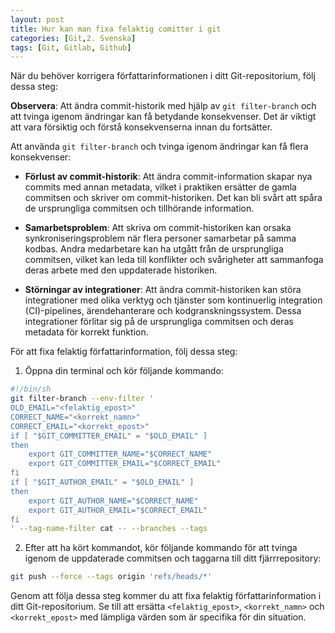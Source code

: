```yaml
---
layout: post
title: Hur kan man fixa felaktig comitter i git
categories: [Git,2. Svenska]
tags: [Git, Gitlab, Github]
---
```


När du behöver korrigera författarinformationen i ditt Git-repositorium, följ dessa steg:

**Observera**: Att ändra commit-historik med hjälp av `git filter-branch` och att tvinga igenom ändringar kan få betydande konsekvenser. Det är viktigt att vara försiktig och förstå konsekvenserna innan du fortsätter.

Att använda `git filter-branch` och tvinga igenom ändringar kan få flera konsekvenser:

- **Förlust av commit-historik**: Att ändra commit-information skapar nya commits med annan metadata, vilket i praktiken ersätter de gamla commitsen och skriver om commit-historiken. Det kan bli svårt att spåra de ursprungliga commitsen och tillhörande information.

- **Samarbetsproblem**: Att skriva om commit-historiken kan orsaka synkroniseringsproblem när flera personer samarbetar på samma kodbas. Andra medarbetare kan ha utgått från de ursprungliga commitsen, vilket kan leda till konflikter och svårigheter att sammanfoga deras arbete med den uppdaterade historiken.

- **Störningar av integrationer**: Att ändra commit-historiken kan störa integrationer med olika verktyg och tjänster som kontinuerlig integration (CI)-pipelines, ärendehanterare och kodgranskningssystem. Dessa integrationer förlitar sig på de ursprungliga commitsen och deras metadata för korrekt funktion.

För att fixa felaktig författarinformation, följ dessa steg:

1. Öppna din terminal och kör följande kommando:
```bash
#!/bin/sh
git filter-branch --env-filter '
OLD_EMAIL="<felaktig_epost>"
CORRECT_NAME="<korrekt_namn>"
CORRECT_EMAIL="<korrekt_epost>"
if [ "$GIT_COMMITTER_EMAIL" = "$OLD_EMAIL" ]
then
    export GIT_COMMITTER_NAME="$CORRECT_NAME"
    export GIT_COMMITTER_EMAIL="$CORRECT_EMAIL"
fi
if [ "$GIT_AUTHOR_EMAIL" = "$OLD_EMAIL" ]
then
    export GIT_AUTHOR_NAME="$CORRECT_NAME"
    export GIT_AUTHOR_EMAIL="$CORRECT_EMAIL"
fi
' --tag-name-filter cat -- --branches --tags
```

2. Efter att ha kört kommandot, kör följande kommando för att tvinga igenom de uppdaterade commitsen och taggarna till ditt fjärrrepository:
```bash
git push --force --tags origin 'refs/heads/*'
```

Genom att följa dessa steg kommer du att fixa felaktig författarinformation i ditt Git-repositorium. Se till att ersätta `<felaktig_epost>`, `<korrekt_namn>` och `<korrekt_epost>` med lämpliga värden som är specifika för din situation.